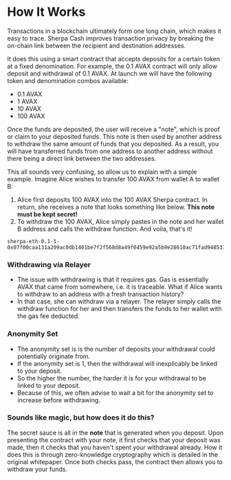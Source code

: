 # How It Works

Transactions in a blockchain ultimately form one long chain, which makes it easy to trace. Sherpa Cash improves transaction privacy by breaking the on-chain link between the recipient and destination addresses.

It does this using a smart contract that accepts deposits for a certain token at a fixed denomination. For example, the 0.1 AVAX contract will only allow deposit and withdrawal of 0.1 AVAX. At launch we will have the following token and denomination combos available:

* 0.1 AVAX
* 1 AVAX
* 10 AVAX
* 100 AVAX

Once the funds are deposited, the user will receive a "note", which is proof or claim to your deposited funds. This note is then used by another address to withdraw the same amount of funds that you deposited. As a result, you will have transferred funds from one address to another address without there being a direct link between the two addresses. 

This all sounds very confusing, so allow us to explain with a simple example. Imagine Alice wishes to transfer 100 AVAX from wallet A to wallet B:

1. Alice first deposits 100 AVAX into the 100 AVAX Sherpa contract. In return, she receives a note that looks something like below. **This note must be kept secret!** 
2. To withdraw the 100 AVAX, Alice simply pastes in the note and her wallet B address and calls the withdraw function. And voila, that's it!

```text
sherpa-eth-0.1-1-0x07f00caa131a209ac0db1401be7f2f568d8a49f0459e92a5b9e28610ac71fad948537e978ece8a62091b9305a8df2817113f7e8010c5ec5510149c5bfb25
```

### **Withdrawing via Relayer**

* The issue with withdrawing is that it requires gas. Gas is essentially AVAX that came from somewhere, i.e. it is traceable. What if Alice wants to withdraw to an address with a fresh transaction history?
*  In that case, she can withdraw via a relayer. The relayer simply calls the withdraw function for her and then transfers the funds to her wallet with the gas fee deducted.

### **Anonymity Set**

* The anonymity set is is the number of deposits your withdrawal could potentially originate from. 
* If the anonymity set is 1, then the withdrawal will inexplicably be linked to your deposit. 
* So the higher the number, the harder it is for your withdrawal to be linked to your deposit.
* Because of this, we often advise to wait a bit for the anonymity set to increase before withdrawing.

### Sounds like magic, but how does it do this?

The secret sauce is all in the **note** that is generated when you deposit. Upon presenting the contract with your note, it first checks that your deposit was made, then it checks that you haven't spent your withdrawal already. How it does this is through zero-knowledge cryptography which is detailed in the original whitepaper. Once both checks pass, the contract then allows you to withdraw your funds.



